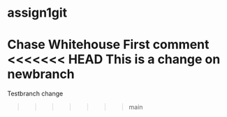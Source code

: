 # assign1git
Chase Whitehouse
First comment
<<<<<<< HEAD
This is a change on newbranch
=======
Testbranch change
>>>>>>> main
